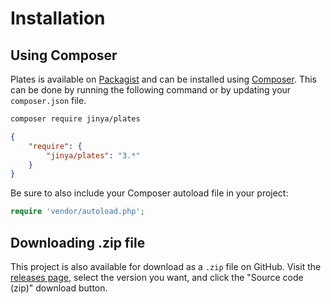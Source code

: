 # Installation

## Using Composer

Plates is available on [Packagist](https://packagist.org/packages/jinya/plates) and can be installed
using [Composer](https://getcomposer.org/). This can be done by running the following command or by updating
your `composer.json` file.

```bash
composer require jinya/plates
```

```json title="composer.json"
{
    "require": {
        "jinya/plates": "3.*"
    }
}
```

Be sure to also include your Composer autoload file in your project:

```php
require 'vendor/autoload.php';
```

## Downloading .zip file

This project is also available for download as a `.zip` file on GitHub. Visit
the [releases page](https://github.com/Jinya-CMS/plates/releases), select the version you want, and click the "Source
code (zip)" download button.